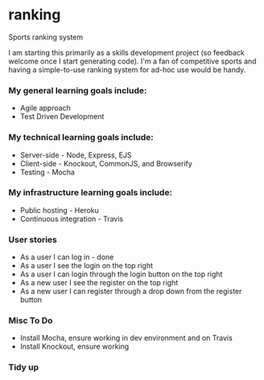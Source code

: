 # ranking
Sports ranking system

I am starting this primarily as a skills development project (so feedback welcome once I start generating code).
I'm a fan of competitive sports and having a simple-to-use ranking system for ad-hoc use would be handy.

### My general learning goals include:
* Agile approach
* Test Driven Development

### My technical learning goals include:
* Server-side - Node, Express, EJS
* Client-side - Knockout, CommonJS, and Browserify
* Testing - Mocha

### My infrastructure learning goals include:
* Public hosting - Heroku
* Continuous integration - Travis

### User stories
* As a user I can log in - done
* As a user I see the login on the top right
* As a user I can login through the login button on the top right
* As a new user I see the register on the top right
* As a new user I can register through a drop down from the register button

### Misc To Do
* Install Mocha, ensure working in dev environment and on Travis
* Install Knockout, ensure working

### Tidy up



